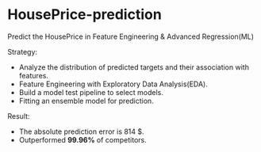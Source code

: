 # HousePrice-prediction

Predict the HousePrice in Feature Engineering &amp; Advanced Regression(ML)

Strategy:
* Analyze the distribution of predicted targets and their association with features.
* Feature Engineering with Exploratory Data Analysis(EDA).
* Build a model test pipeline to select models.
* Fitting an ensemble model for prediction.

Result:
* The absolute prediction error is 814 $.
* Outperformed **99.96%** of competitors.
